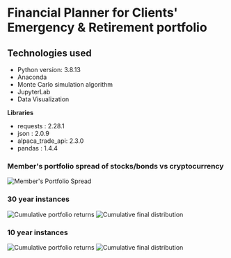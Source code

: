 # Financial Planner for Clients' Emergency & Retirement portfolio

## Technologies used
- Python version: 3.8.13
- Anaconda
- Monte Carlo simulation algorithm
- JupyterLab
- Data Visualization

**Libraries**
- requests        : 2.28.1
- json            : 2.0.9
- alpaca_trade_api: 2.3.0
- pandas          : 1.4.4

### Member's portfolio spread of stocks/bonds vs cryptocurrency
![Member's Portfolio Spread](./images/member_portfolio_stocks-bonds_vs_crypto.PNG)

### 30 year instances
![Cumulative portfolio returns](./images/500_simulations_cumulative_portfolio_returns_30_yrs.PNG)
![Cumulative final distribution](./images/500_simulations_distribution_final_cumulative_returns_30_yrs.PNG)

### 10 year instances
![Cumulative portfolio returns](./images/500_simulations_cumulative_portfolio_returns_10_yrs.PNG)
![Cumulative final distribution](./images/500_simulations_distribution_final_cumulative_returns_10_yrs.PNG)